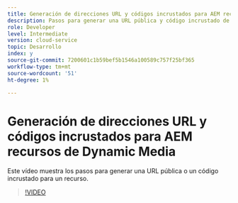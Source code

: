 ```yaml
---
title: Generación de direcciones URL y códigos incrustados para AEM recursos de Dynamic Media
description: Pasos para generar una URL pública y código incrustado de un recurso en Dynamic Media
role: Developer
level: Intermediate
version: cloud-service
topic: Desarrollo
index: y
source-git-commit: 7200601c1b59bef5b1546a100589c757f25bf365
workflow-type: tm+mt
source-wordcount: '51'
ht-degree: 1%

---
```



# Generación de direcciones URL y códigos incrustados para AEM recursos de Dynamic Media

Este vídeo muestra los pasos para generar una URL pública o un código incrustado para un recurso.

>[!VIDEO](https://video.tv.adobe.com/v/335364?quality=9&learn=on)
